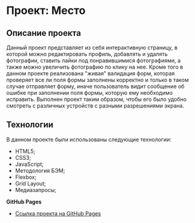 # Проект: Место

## Описание проекта

Данный проект представляет из себя интерактивную страницу, в которой можно редактировать профиль, добавлять и удалять фотографии, ставить лайки под понравившимися фотографиями, а также можно увеличить фотографию по клику на нее. Кроме того в данном проекте реализована "живая" валидация форм, которая проверяет все ли поля формы заполнены корректно и только в таком случае отправляет форму, иначе пользователь видит сообщение об ошибке при заполнении поля формы, которую ему необходимо исправить. Выполнен проект таким образом, чтобы его было удобно смотреть с различных устройств с разными разрешениями экрана.

## Технологии

В данном проекте были использованы следующие технологии:

* HTML5;
* CSS3;
* JavaScript;
* Методология БЭМ;
* Flexbox;
* Grid Layout;
* Медиазапросы;

**GitHub Pages**

* [Ссылка проекта на GitHub Pages](https://danilhas.github.io/mesto/)
